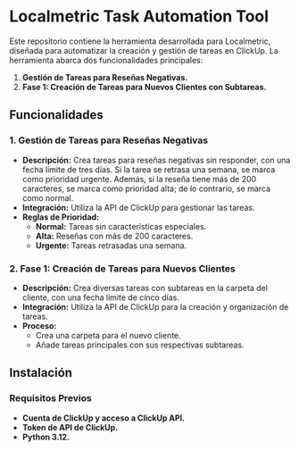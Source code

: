 # Localmetric Task Automation Tool

Este repositorio contiene la herramienta desarrollada para Localmetric, diseñada para automatizar la creación y gestión de tareas en ClickUp. La herramienta abarca dos funcionalidades principales:

1. **Gestión de Tareas para Reseñas Negativas.**
2. **Fase 1: Creación de Tareas para Nuevos Clientes con Subtareas.**

## Funcionalidades

### 1. Gestión de Tareas para Reseñas Negativas

- **Descripción:** Crea tareas para reseñas negativas sin responder, con una fecha límite de tres días. Si la tarea se retrasa una semana, se marca como prioridad urgente. Además, si la reseña tiene más de 200 caracteres, se marca como prioridad alta; de lo contrario, se marca como normal.
- **Integración:** Utiliza la API de ClickUp para gestionar las tareas.
- **Reglas de Prioridad:**
  - **Normal:** Tareas sin características especiales.
  - **Alta:** Reseñas con más de 200 caracteres.
  - **Urgente:** Tareas retrasadas una semana.

### 2. Fase 1: Creación de Tareas para Nuevos Clientes

- **Descripción:** Crea diversas tareas con subtareas en la carpeta del cliente, con una fecha límite de cinco días.
- **Integración:** Utiliza la API de ClickUp para la creación y organización de tareas.
- **Proceso:**
  - Crea una carpeta para el nuevo cliente.
  - Añade tareas principales con sus respectivas subtareas.

## Instalación

### Requisitos Previos

- **Cuenta de ClickUp y acceso a ClickUp API.**
- **Token de API de ClickUp.**
- **Python 3.12.**
